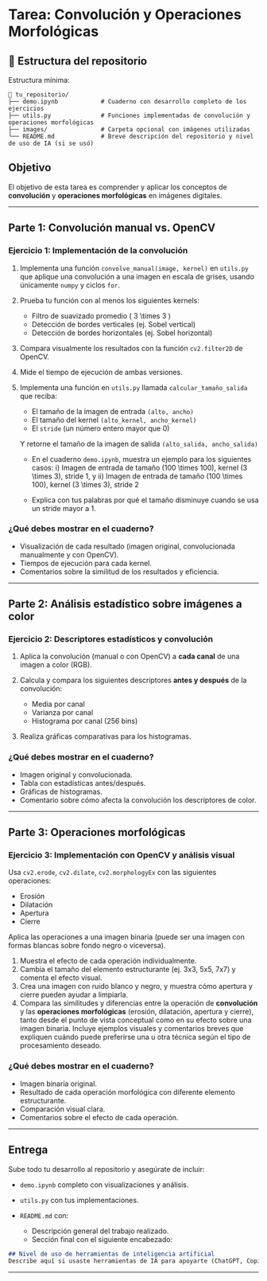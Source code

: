 # Tarea: Convolución y Operaciones Morfológicas

## 📁 Estructura del repositorio

Estructura mínima:

```
📁 tu_repositorio/
├── demo.ipynb            # Cuaderno con desarrollo completo de los ejercicios
├── utils.py              # Funciones implementadas de convolución y operaciones morfológicas
├── images/               # Carpeta opcional con imágenes utilizadas
└── README.md             # Breve descripción del repositorio y nivel de uso de IA (si se usó)
```

## Objetivo

El objetivo de esta tarea es comprender y aplicar los conceptos de **convolución** y **operaciones morfológicas** en imágenes digitales.

---

## Parte 1: Convolución manual vs. OpenCV

### Ejercicio 1: Implementación de la convolución

1. Implementa una función `convolve_manual(image, kernel)` en `utils.py` que aplique una convolución a una imagen en escala de grises, usando únicamente `numpy` y ciclos `for`.
2. Prueba tu función con al menos los siguientes kernels:
   * Filtro de suavizado promedio ( 3 \times 3 )
   * Detección de bordes verticales (ej. Sobel vertical)
   * Detección de bordes horizontales (ej. Sobel horizontal)

3. Compara visualmente los resultados con la función `cv2.filter2D` de OpenCV.
4. Mide el tiempo de ejecución de ambas versiones.
5. Implementa una función en `utils.py` llamada `calcular_tamaño_salida` que reciba:

   * El tamaño de la imagen de entrada `(alto, ancho)`
   * El tamaño del kernel `(alto_kernel, ancho_kernel)`
   * El `stride` (un número entero mayor que 0)

   Y retorne el tamaño de la imagen de salida `(alto_salida, ancho_salida)`
   
   * En el cuaderno `demo.ipynb`, muestra un ejemplo para los siguientes casos: i) Imagen de entrada de tamaño (100 \times 100), kernel (3 \times 3), stride 1, y ii) Imagen de entrada de tamaño (100 \times 100), kernel (3 \times 3), stride 2

   * Explica con tus palabras por qué el tamaño disminuye cuando se usa un stride mayor a 1.

### ¿Qué debes mostrar en el cuaderno?

* Visualización de cada resultado (imagen original, convolucionada manualmente y con OpenCV).
* Tiempos de ejecución para cada kernel.
* Comentarios sobre la similitud de los resultados y eficiencia.

---

## Parte 2: Análisis estadístico sobre imágenes a color

### Ejercicio 2: Descriptores estadísticos y convolución

1. Aplica la convolución (manual o con OpenCV) a **cada canal** de una imagen a color (RGB).
2. Calcula y compara los siguientes descriptores **antes y después** de la convolución:

   * Media por canal
   * Varianza por canal
   * Histograma por canal (256 bins)
3. Realiza gráficas comparativas para los histogramas.

### ¿Qué debes mostrar en el cuaderno?

* Imagen original y convolucionada.
* Tabla con estadísticas antes/después.
* Gráficas de histogramas.
* Comentario sobre cómo afecta la convolución los descriptores de color.

---

## Parte 3: Operaciones morfológicas

### Ejercicio 3: Implementación con OpenCV y análisis visual

Usa `cv2.erode`, `cv2.dilate`, `cv2.morphologyEx` con las siguientes operaciones:

* Erosión
* Dilatación
* Apertura
* Cierre

Aplica las operaciones a una imagen binaria (puede ser una imagen con formas blancas sobre fondo negro o viceversa).

1. Muestra el efecto de cada operación individualmente.
2. Cambia el tamaño del elemento estructurante (ej. 3x3, 5x5, 7x7) y comenta el efecto visual.
3. Crea una imagen con ruido blanco y negro, y muestra cómo apertura y cierre pueden ayudar a limpiarla.
4. Compara las similitudes y diferencias entre la operación de **convolución** y las **operaciones morfológicas** (erosión, dilatación, apertura y cierre), tanto desde el punto de vista conceptual como en su efecto sobre una imagen binaria. Incluye ejemplos visuales y comentarios breves que expliquen cuándo puede preferirse una u otra técnica según el tipo de procesamiento deseado.

###  ¿Qué debes mostrar en el cuaderno?

* Imagen binaria original.
* Resultado de cada operación morfológica con diferente elemento estructurante.
* Comparación visual clara.
* Comentarios sobre el efecto de cada operación.

---

## Entrega

Sube todo tu desarrollo al repositorio y asegúrate de incluir:

* `demo.ipynb` completo con visualizaciones y análisis.
* `utils.py` con tus implementaciones.
* `README.md` con:

  * Descripción general del trabajo realizado.
  * Sección final con el siguiente encabezado:

```markdown
## Nivel de uso de herramientas de inteligencia artificial
Describe aquí si usaste herramientas de IA para apoyarte (ChatGPT, Copilot, etc.), y cómo las utilizaste.
```

---
